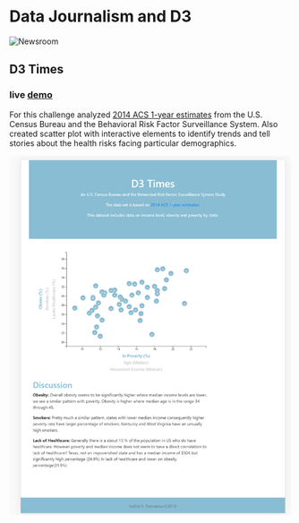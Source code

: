 # Data Journalism and D3

![Newsroom](https://media.giphy.com/media/v2xIous7mnEYg/giphy.gif)

## D3 Times
### live [demo](http://ec2-3-17-173-52.us-east-2.compute.amazonaws.com:5000/)

For this challenge analyzed [2014 ACS 1-year estimates](https://factfinder.census.gov/faces/nav/jsf/pages/searchresults.xhtml) from the U.S. Census Bureau and the Behavioral Risk Factor Surveillance System. 
Also created scatter plot with interactive elements to identify trends and tell stories about the health risks facing particular demographics. 

![scatter-plot](Images/scatter-plot.PNG)

